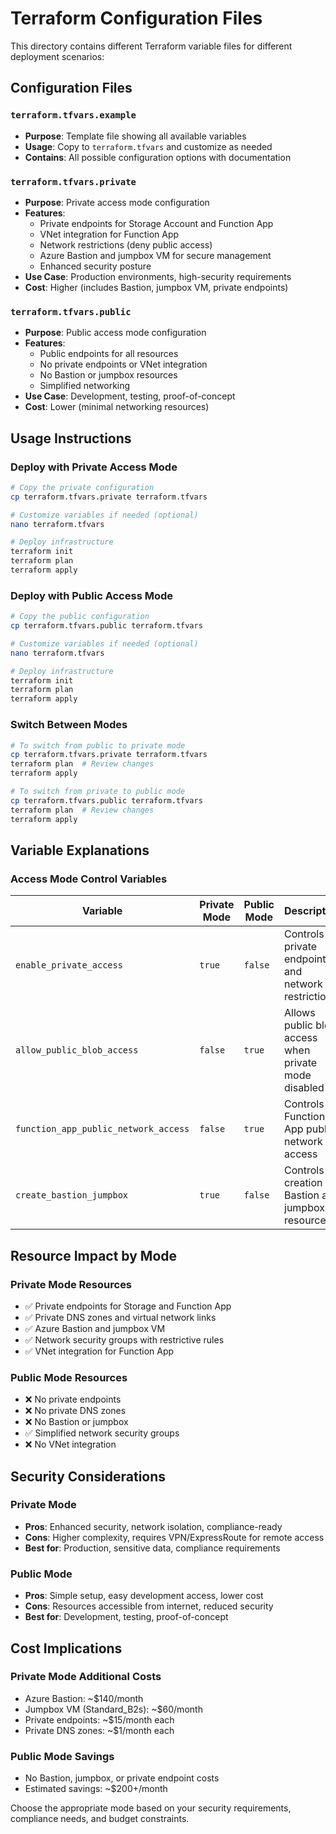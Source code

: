# Terraform Configuration Files

This directory contains different Terraform variable files for different deployment scenarios:

## Configuration Files

### `terraform.tfvars.example`
- **Purpose**: Template file showing all available variables
- **Usage**: Copy to `terraform.tfvars` and customize as needed
- **Contains**: All possible configuration options with documentation

### `terraform.tfvars.private`
- **Purpose**: Private access mode configuration
- **Features**:
  - Private endpoints for Storage Account and Function App
  - VNet integration for Function App
  - Network restrictions (deny public access)
  - Azure Bastion and jumpbox VM for secure management
  - Enhanced security posture
- **Use Case**: Production environments, high-security requirements
- **Cost**: Higher (includes Bastion, jumpbox VM, private endpoints)

### `terraform.tfvars.public`
- **Purpose**: Public access mode configuration
- **Features**:
  - Public endpoints for all resources
  - No private endpoints or VNet integration
  - No Bastion or jumpbox resources
  - Simplified networking
- **Use Case**: Development, testing, proof-of-concept
- **Cost**: Lower (minimal networking resources)

## Usage Instructions

### Deploy with Private Access Mode
```bash
# Copy the private configuration
cp terraform.tfvars.private terraform.tfvars

# Customize variables if needed (optional)
nano terraform.tfvars

# Deploy infrastructure
terraform init
terraform plan
terraform apply
```

### Deploy with Public Access Mode
```bash
# Copy the public configuration
cp terraform.tfvars.public terraform.tfvars

# Customize variables if needed (optional)
nano terraform.tfvars

# Deploy infrastructure
terraform init
terraform plan
terraform apply
```

### Switch Between Modes
```bash
# To switch from public to private mode
cp terraform.tfvars.private terraform.tfvars
terraform plan  # Review changes
terraform apply

# To switch from private to public mode
cp terraform.tfvars.public terraform.tfvars
terraform plan  # Review changes
terraform apply
```

## Variable Explanations

### Access Mode Control Variables

| Variable | Private Mode | Public Mode | Description |
|----------|-------------|-------------|-------------|
| `enable_private_access` | `true` | `false` | Controls private endpoints and network restrictions |
| `allow_public_blob_access` | `false` | `true` | Allows public blob access when private mode disabled |
| `function_app_public_network_access` | `false` | `true` | Controls Function App public network access |
| `create_bastion_jumpbox` | `true` | `false` | Controls creation of Bastion and jumpbox resources |

## Resource Impact by Mode

### Private Mode Resources
- ✅ Private endpoints for Storage and Function App
- ✅ Private DNS zones and virtual network links
- ✅ Azure Bastion and jumpbox VM
- ✅ Network security groups with restrictive rules
- ✅ VNet integration for Function App

### Public Mode Resources
- ❌ No private endpoints
- ❌ No private DNS zones
- ❌ No Bastion or jumpbox
- ✅ Simplified network security groups
- ❌ No VNet integration

## Security Considerations

### Private Mode
- **Pros**: Enhanced security, network isolation, compliance-ready
- **Cons**: Higher complexity, requires VPN/ExpressRoute for remote access
- **Best for**: Production, sensitive data, compliance requirements

### Public Mode
- **Pros**: Simple setup, easy development access, lower cost
- **Cons**: Resources accessible from internet, reduced security
- **Best for**: Development, testing, proof-of-concept

## Cost Implications

### Private Mode Additional Costs
- Azure Bastion: ~$140/month
- Jumpbox VM (Standard_B2s): ~$60/month
- Private endpoints: ~$15/month each
- Private DNS zones: ~$1/month each

### Public Mode Savings
- No Bastion, jumpbox, or private endpoint costs
- Estimated savings: ~$200+/month

Choose the appropriate mode based on your security requirements, compliance needs, and budget constraints.
